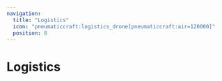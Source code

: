 ```yaml
---
navigation:
  title: "Logistics"
  icon: "pneumaticcraft:logistics_drone[pneumaticcraft:air=120000]"
  position: 8
---
```


# Logistics

<SubPages />
